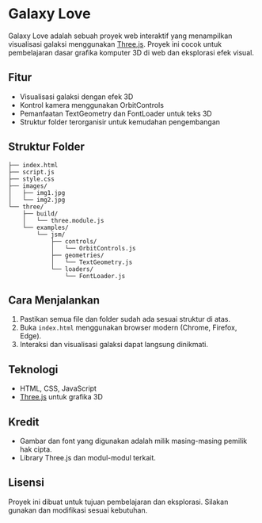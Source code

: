 # Galaxy Love

Galaxy Love adalah sebuah proyek web interaktif yang menampilkan visualisasi galaksi menggunakan [Three.js](https://threejs.org/). Proyek ini cocok untuk pembelajaran dasar grafika komputer 3D di web dan eksplorasi efek visual.

## Fitur
- Visualisasi galaksi dengan efek 3D
- Kontrol kamera menggunakan OrbitControls
- Pemanfaatan TextGeometry dan FontLoader untuk teks 3D
- Struktur folder terorganisir untuk kemudahan pengembangan

## Struktur Folder
```
├── index.html
├── script.js
├── style.css
├── images/
│   ├── img1.jpg
│   └── img2.jpg
└── three/
    ├── build/
    │   └── three.module.js
    └── examples/
        └── jsm/
            ├── controls/
            │   └── OrbitControls.js
            ├── geometries/
            │   └── TextGeometry.js
            └── loaders/
                └── FontLoader.js
```

## Cara Menjalankan
1. Pastikan semua file dan folder sudah ada sesuai struktur di atas.
2. Buka `index.html` menggunakan browser modern (Chrome, Firefox, Edge).
3. Interaksi dan visualisasi galaksi dapat langsung dinikmati.

## Teknologi
- HTML, CSS, JavaScript
- [Three.js](https://threejs.org/) untuk grafika 3D

## Kredit
- Gambar dan font yang digunakan adalah milik masing-masing pemilik hak cipta.
- Library Three.js dan modul-modul terkait.

## Lisensi
Proyek ini dibuat untuk tujuan pembelajaran dan eksplorasi. Silakan gunakan dan modifikasi sesuai kebutuhan.
